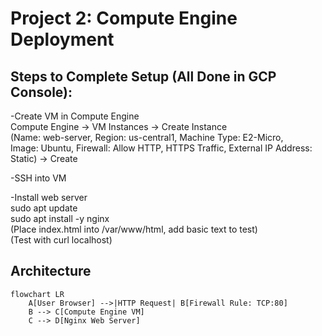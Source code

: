 # Project 2: Compute Engine Deployment

## Steps to Complete Setup (All Done in GCP Console):

-Create VM in Compute Engine  
Compute Engine -> VM Instances -> Create Instance  
(Name: web-server, Region: us-central1, Machine Type: E2-Micro,  
Image: Ubuntu, Firewall: Allow HTTP, HTTPS Traffic, External IP Address: Static) -> Create  

-SSH into VM  

-Install web server  
sudo apt update  
sudo apt install -y nginx  
(Place index.html into /var/www/html, add basic text to test)  
(Test with curl localhost)  


## Architecture

```mermaid
flowchart LR
    A[User Browser] -->|HTTP Request| B[Firewall Rule: TCP:80]
    B --> C[Compute Engine VM]
    C --> D[Nginx Web Server]
